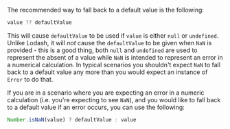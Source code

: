 The recommended way to fall back to a default value is the following:

```javascript
value ?? defaultValue
```

This will cause `defaultValue` to be used if `value` is either `null` or `undefined`. Unlike Lodash, it will _not_ cause the `defaultValue` to be given when `NaN` is provided - this is a good thing, both `null` and `undefined` are used to represent the absent of a value while `NaN` is intended to represent an error in a numerical calculation. In typical scenarios you shouldn't expect `NaN` to fall back to a default value any more than you would expect an instance of `Error` to do that.

If you are in a scenario where you are expecting an error in a numeric calculation (i.e. you're expecting to see `NaN`), and you would like to fall back to a default value if an error occurs, you can use the following:

```javascript
Number.isNaN(value) ? defaultValue : value
```
